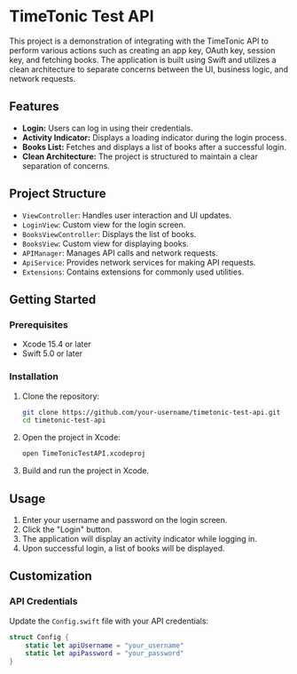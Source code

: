 # TimeTonic Test API

This project is a demonstration of integrating with the TimeTonic API to perform various actions such as creating an app key, OAuth key, session key, and fetching books. The application is built using Swift and utilizes a clean architecture to separate concerns between the UI, business logic, and network requests.

## Features

- **Login:** Users can log in using their credentials.
- **Activity Indicator:** Displays a loading indicator during the login process.
- **Books List:** Fetches and displays a list of books after a successful login.
- **Clean Architecture:** The project is structured to maintain a clear separation of concerns.

## Project Structure

- `ViewController`: Handles user interaction and UI updates.
- `LoginView`: Custom view for the login screen.
- `BooksViewController`: Displays the list of books.
- `BooksView`: Custom view for displaying books.
- `APIManager`: Manages API calls and network requests.
- `ApiService`: Provides network services for making API requests.
- `Extensions`: Contains extensions for commonly used utilities.

## Getting Started

### Prerequisites

- Xcode 15.4 or later
- Swift 5.0 or later

### Installation

1. Clone the repository:
    ```sh
    git clone https://github.com/your-username/timetonic-test-api.git
    cd timetonic-test-api
    ```

2. Open the project in Xcode:
    ```sh
    open TimeTonicTestAPI.xcodeproj
    ```

3. Build and run the project in Xcode.

## Usage

1. Enter your username and password on the login screen.
2. Click the "Login" button.
3. The application will display an activity indicator while logging in.
4. Upon successful login, a list of books will be displayed.

## Customization

### API Credentials

Update the `Config.swift` file with your API credentials:
```swift
struct Config {
    static let apiUsername = "your_username"
    static let apiPassword = "your_password"
}
